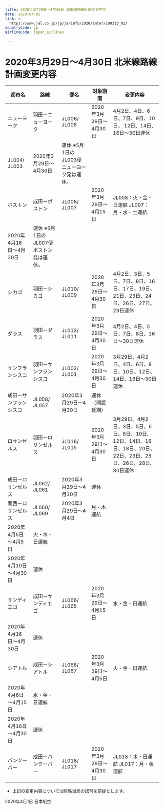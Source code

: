 ```yaml
---
title: 2020年3月29日～4月30日 北米線路線計画変更内容
date: 2020-04-01
link: >-
  https://www.jal.co.jp/jp/ja/info/2020/inter/200313_02/
countryCode: jp
airlineCode: japan_airlines

---
```

# 2020年3月29日～4月30日 北米線路線計画変更内容

都市名 | 路線 | 便名  | 対象期間  | 変更内容
---|---|---|---|---
ニューヨーク | 羽田－ニューヨーク | JL006/ JL005 | 2020年3月29日～4月30日 | 4月2日、4日、6日、7日、9日、10日、 12日、14日、16日〜30日運休
JL004/ JL003 | 2020年3月29日～4月30日 | 運休 ※5月1日のJL003便ニューヨーク発は運休。
ボストン | 成田－ボストン  | JL008/ JL007 | 2020年3月29日～4月15日 | JL008：火・金・日運航 JL007：月・水・土運航
2020年4月16日〜4月30日 | 運休 ※5月1日のJL007便ボストン発は運休。
シカゴ | 羽田－シカゴ | JL010/ JL009 | 2020年3月29日～4月30日 | 4月2日、3日、5日、7日、8日、16日、17日、19日、21日、23日、24日、26日、27日、29日運休
ダラス | 羽田－ダラス | JL012/ JL011 | 2020年3月29日～4月30日 | 4月2日、4日、5日、7日、8日、16日～30日運休
サンフランシスコ | 羽田－サンフランシスコ | JL002/ JL001 | 2020年3月29日～4月30日 | 3月29日、4月2日、4日、6日、8日、10日、12日、14日、16日～30日運休
成田－サンフランシスコ | JL058/ JL057 | 2020年3月29日～4月30日 | 運休（開設延期）
ロサンゼルス | 羽田－ロサンゼルス | JL016/ JL015 | 2020年3月29日～4月30日 | 3月29日、4月2日、3日、5日、6日、8日、10日、12日、14日、16日、18日、20日、22日、23日、25日、26日、28日、30日運休
成田－ロサンゼルス | JL062/ JL061 | 2020年3月29日～4月30日 | 運休
関西－ロサンゼルス | JL060/ JL069 | 2020年3月29日～4月4日 | 月・木運航
2020年4月5日～4月9日 | 火・木・日運航
2020年4月10日～4月30日 | 運休
サンディエゴ | 成田－サンディエゴ | JL066/ JL065 | 2020年3月29日〜4月15日 | 水・金・日運航
2020年4月16日〜4月30日 | 運休
シアトル | 成田－シアトル | JL068/ JL067 | 2020年3月29日～4月5日  | 火・金・日運航
2020年4月6日～4月15日  | 水・金・日運航
2020年4月16日～4月30日 | 運休
バンクーバー | 成田－バンクーバー | JL018/ JL017 | 2020年3月29日～4月30日 | JL018：木・日運航 JL017：月・金運航

* 上記の変更内容については関係当局の認可を前提とします。

2020年4月1日 日本航空
